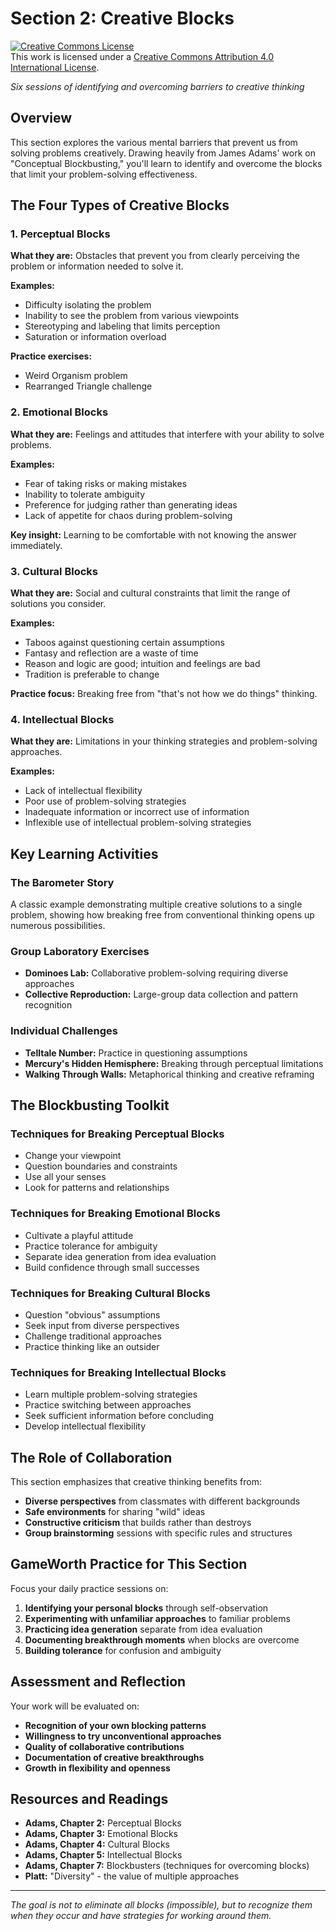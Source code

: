 # Section 2: Creative Blocks

<a rel="license" href="http://creativecommons.org/licenses/by/4.0/"><img alt="Creative Commons License" style="border-width:0" src="https://i.creativecommons.org/l/by/4.0/88x31.png" /></a><br />This work is licensed under a <a rel="license" href="http://creativecommons.org/licenses/by/4.0/">Creative Commons Attribution 4.0 International License</a>.

*Six sessions of identifying and overcoming barriers to creative thinking*

## Overview

This section explores the various mental barriers that prevent us from solving problems creatively. Drawing heavily from James Adams' work on "Conceptual Blockbusting," you'll learn to identify and overcome the blocks that limit your problem-solving effectiveness.

## The Four Types of Creative Blocks

### 1. Perceptual Blocks
**What they are:** Obstacles that prevent you from clearly perceiving the problem or information needed to solve it.

**Examples:**
- Difficulty isolating the problem
- Inability to see the problem from various viewpoints
- Stereotyping and labeling that limits perception
- Saturation or information overload

**Practice exercises:**
- Weird Organism problem
- Rearranged Triangle challenge

### 2. Emotional Blocks
**What they are:** Feelings and attitudes that interfere with your ability to solve problems.

**Examples:**
- Fear of taking risks or making mistakes
- Inability to tolerate ambiguity
- Preference for judging rather than generating ideas
- Lack of appetite for chaos during problem-solving

**Key insight:** Learning to be comfortable with not knowing the answer immediately.

### 3. Cultural Blocks
**What they are:** Social and cultural constraints that limit the range of solutions you consider.

**Examples:**
- Taboos against questioning certain assumptions
- Fantasy and reflection are a waste of time
- Reason and logic are good; intuition and feelings are bad
- Tradition is preferable to change

**Practice focus:** Breaking free from "that's not how we do things" thinking.

### 4. Intellectual Blocks
**What they are:** Limitations in your thinking strategies and problem-solving approaches.

**Examples:**
- Lack of intellectual flexibility
- Poor use of problem-solving strategies
- Inadequate information or incorrect use of information
- Inflexible use of intellectual problem-solving strategies

## Key Learning Activities

### The Barometer Story
A classic example demonstrating multiple creative solutions to a single problem, showing how breaking free from conventional thinking opens up numerous possibilities.

### Group Laboratory Exercises
- **Dominoes Lab:** Collaborative problem-solving requiring diverse approaches
- **Collective Reproduction:** Large-group data collection and pattern recognition

### Individual Challenges
- **Telltale Number:** Practice in questioning assumptions
- **Mercury's Hidden Hemisphere:** Breaking through perceptual limitations
- **Walking Through Walls:** Metaphorical thinking and creative reframing

## The Blockbusting Toolkit

### Techniques for Breaking Perceptual Blocks
- Change your viewpoint
- Question boundaries and constraints
- Use all your senses
- Look for patterns and relationships

### Techniques for Breaking Emotional Blocks
- Cultivate a playful attitude
- Practice tolerance for ambiguity
- Separate idea generation from idea evaluation
- Build confidence through small successes

### Techniques for Breaking Cultural Blocks
- Question "obvious" assumptions
- Seek input from diverse perspectives
- Challenge traditional approaches
- Practice thinking like an outsider

### Techniques for Breaking Intellectual Blocks
- Learn multiple problem-solving strategies
- Practice switching between approaches
- Seek sufficient information before concluding
- Develop intellectual flexibility

## The Role of Collaboration

This section emphasizes that creative thinking benefits from:

- **Diverse perspectives** from classmates with different backgrounds
- **Safe environments** for sharing "wild" ideas
- **Constructive criticism** that builds rather than destroys
- **Group brainstorming** sessions with specific rules and structures

## GameWorth Practice for This Section

Focus your daily practice sessions on:

1. **Identifying your personal blocks** through self-observation
2. **Experimenting with unfamiliar approaches** to familiar problems
3. **Practicing idea generation** separate from idea evaluation
4. **Documenting breakthrough moments** when blocks are overcome
5. **Building tolerance** for confusion and ambiguity

## Assessment and Reflection

Your work will be evaluated on:

- **Recognition of your own blocking patterns**
- **Willingness to try unconventional approaches**
- **Quality of collaborative contributions**
- **Documentation of creative breakthroughs**
- **Growth in flexibility and openness**

## Resources and Readings

- **Adams, Chapter 2:** Perceptual Blocks
- **Adams, Chapter 3:** Emotional Blocks  
- **Adams, Chapter 4:** Cultural Blocks
- **Adams, Chapter 5:** Intellectual Blocks
- **Adams, Chapter 7:** Blockbusters (techniques for overcoming blocks)
- **Platt:** "Diversity" - the value of multiple approaches

---

*The goal is not to eliminate all blocks (impossible), but to recognize them when they occur and have strategies for working around them.*